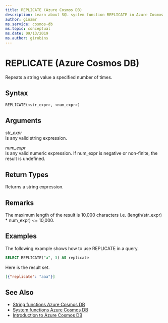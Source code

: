 ```yaml
---
title: REPLICATE (Azure Cosmos DB)
description: Learn about SQL system function REPLICATE in Azure Cosmos DB.
author: ginamr
ms.service: cosmos-db
ms.topic: conceptual
ms.date: 09/13/2019
ms.author: girobins
---
```

# REPLICATE (Azure Cosmos DB)
 Repeats a string value a specified number of times.
  
## Syntax
  
```sql
REPLICATE(<str_expr>, <num_expr>)
```  
  
## Arguments
  
*str_expr*  
   Is any valid string expression.
  
*num_expr*  
   Is any valid numeric expression. If num_expr is negative or non-finite, the result is undefined.
  
## Return Types
  
  Returns a string expression.
  
## Remarks
  The maximum length of the result is 10,000 characters i.e. (length(str_expr)  *  num_expr) <= 10,000.

## Examples
  
  The following example shows how to use REPLICATE in a query.
  
```sql
SELECT REPLICATE("a", 3) AS replicate
```  
  
 Here is the result set.
  
```json
[{"replicate": "aaa"}]
```  

## See Also

- [String functions Azure Cosmos DB](sql-query-string-functions.md)
- [System functions Azure Cosmos DB](sql-query-system-functions.md)
- [Introduction to Azure Cosmos DB](introduction.md)
